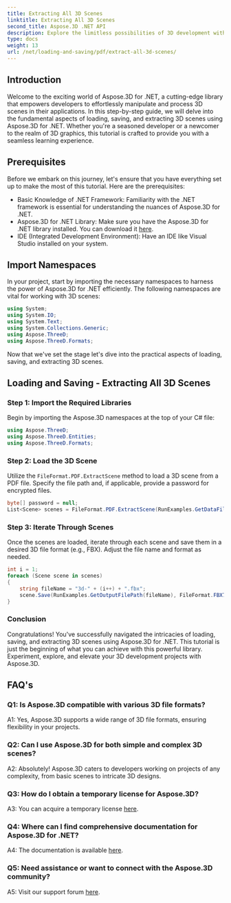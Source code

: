 ```yaml
---
title: Extracting All 3D Scenes
linktitle: Extracting All 3D Scenes
second_title: Aspose.3D .NET API
description: Explore the limitless possibilities of 3D development with Aspose.3D for .NET. Load, save, and extract scenes effortlessly.
type: docs
weight: 13
url: /net/loading-and-saving/pdf/extract-all-3d-scenes/
---
```

## Introduction

Welcome to the exciting world of Aspose.3D for .NET, a cutting-edge library that empowers developers to effortlessly manipulate and process 3D scenes in their applications. In this step-by-step guide, we will delve into the fundamental aspects of loading, saving, and extracting 3D scenes using Aspose.3D for .NET. Whether you're a seasoned developer or a newcomer to the realm of 3D graphics, this tutorial is crafted to provide you with a seamless learning experience.

## Prerequisites

Before we embark on this journey, let's ensure that you have everything set up to make the most of this tutorial. Here are the prerequisites:

- Basic Knowledge of .NET Framework: Familiarity with the .NET framework is essential for understanding the nuances of Aspose.3D for .NET.
- Aspose.3D for .NET Library: Make sure you have the Aspose.3D for .NET library installed. You can download it [here](https://releases.aspose.com/3d/net/).
- IDE (Integrated Development Environment): Have an IDE like Visual Studio installed on your system.

## Import Namespaces

In your project, start by importing the necessary namespaces to harness the power of Aspose.3D for .NET efficiently. The following namespaces are vital for working with 3D scenes:

```csharp
using System;
using System.IO;
using System.Text;
using System.Collections.Generic;
using Aspose.ThreeD;
using Aspose.ThreeD.Formats;
```

Now that we've set the stage let's dive into the practical aspects of loading, saving, and extracting 3D scenes.

## Loading and Saving - Extracting All 3D Scenes

### Step 1: Import the Required Libraries

Begin by importing the Aspose.3D namespaces at the top of your C# file:

```csharp
using Aspose.ThreeD;
using Aspose.ThreeD.Entities;
using Aspose.ThreeD.Formats;
```

### Step 2: Load the 3D Scene

Utilize the `FileFormat.PDF.ExtractScene` method to load a 3D scene from a PDF file. Specify the file path and, if applicable, provide a password for encrypted files.

```csharp
byte[] password = null;
List<Scene> scenes = FileFormat.PDF.ExtractScene(RunExamples.GetDataFilePath("House_Design.pdf"), password);
```

### Step 3: Iterate Through Scenes

Once the scenes are loaded, iterate through each scene and save them in a desired 3D file format (e.g., FBX). Adjust the file name and format as needed.

```csharp
int i = 1;
foreach (Scene scene in scenes)
{
    string fileName = "3d-" + (i++) + ".fbx";
    scene.Save(RunExamples.GetOutputFilePath(fileName), FileFormat.FBX7400ASCII);
}
```

### Conclusion

Congratulations! You've successfully navigated the intricacies of loading, saving, and extracting 3D scenes using Aspose.3D for .NET. This tutorial is just the beginning of what you can achieve with this powerful library. Experiment, explore, and elevate your 3D development projects with Aspose.3D.

## FAQ's

### Q1: Is Aspose.3D compatible with various 3D file formats?

A1: Yes, Aspose.3D supports a wide range of 3D file formats, ensuring flexibility in your projects.

### Q2: Can I use Aspose.3D for both simple and complex 3D scenes?

A2: Absolutely! Aspose.3D caters to developers working on projects of any complexity, from basic scenes to intricate 3D designs.

### Q3: How do I obtain a temporary license for Aspose.3D?

A3: You can acquire a temporary license [here](https://purchase.aspose.com/temporary-license/).

### Q4: Where can I find comprehensive documentation for Aspose.3D for .NET?

A4: The documentation is available [here](https://reference.aspose.com/3d/net/).

### Q5: Need assistance or want to connect with the Aspose.3D community?

A5: Visit our support forum [here](https://forum.aspose.com/c/3d/18).
